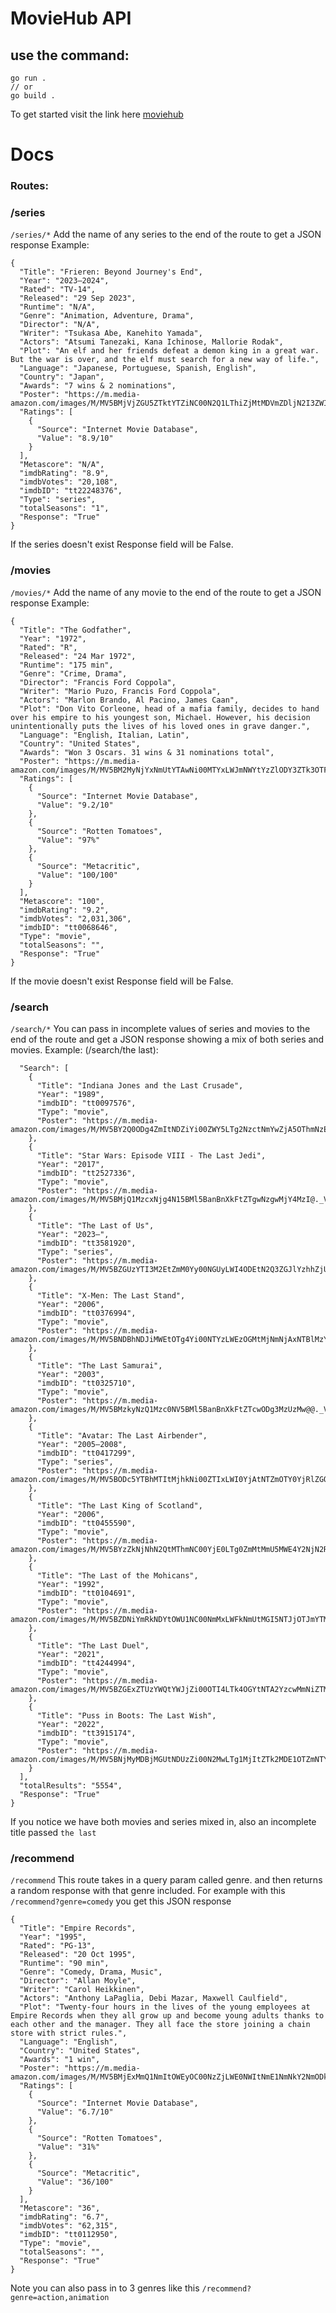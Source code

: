 # MovieHub API

## use the command:
```
go run .
// or 
go build .
```
To get started
visit the link here
[moviehub](https://movieapi-gcve.onrender.com)

# Docs

### Routes:


### /series
`/series/*`
Add the name of any series to the end of the route to get a JSON response
Example: 
```
{
  "Title": "Frieren: Beyond Journey's End",
  "Year": "2023–2024",
  "Rated": "TV-14",
  "Released": "29 Sep 2023",
  "Runtime": "N/A",
  "Genre": "Animation, Adventure, Drama",
  "Director": "N/A",
  "Writer": "Tsukasa Abe, Kanehito Yamada",
  "Actors": "Atsumi Tanezaki, Kana Ichinose, Mallorie Rodak",
  "Plot": "An elf and her friends defeat a demon king in a great war. But the war is over, and the elf must search for a new way of life.",
  "Language": "Japanese, Portuguese, Spanish, English",
  "Country": "Japan",
  "Awards": "7 wins & 2 nominations",
  "Poster": "https://m.media-amazon.com/images/M/MV5BMjVjZGU5ZTktYTZiNC00N2Q1LThiZjMtMDVmZDljN2I3ZWIwXkEyXkFqcGdeQXVyMTUzMTg2ODkz._V1_SX300.jpg",
  "Ratings": [
    {
      "Source": "Internet Movie Database",
      "Value": "8.9/10"
    }
  ],
  "Metascore": "N/A",
  "imdbRating": "8.9",
  "imdbVotes": "20,108",
  "imdbID": "tt22248376",
  "Type": "series",
  "totalSeasons": "1",
  "Response": "True"
}
```

If the series doesn't exist Response field will be False.


### /movies
`/movies/*`
Add the name of any movie to the end of the route to get a JSON response
Example: 
```
{
  "Title": "The Godfather",
  "Year": "1972",
  "Rated": "R",
  "Released": "24 Mar 1972",
  "Runtime": "175 min",
  "Genre": "Crime, Drama",
  "Director": "Francis Ford Coppola",
  "Writer": "Mario Puzo, Francis Ford Coppola",
  "Actors": "Marlon Brando, Al Pacino, James Caan",
  "Plot": "Don Vito Corleone, head of a mafia family, decides to hand over his empire to his youngest son, Michael. However, his decision unintentionally puts the lives of his loved ones in grave danger.",
  "Language": "English, Italian, Latin",
  "Country": "United States",
  "Awards": "Won 3 Oscars. 31 wins & 31 nominations total",
  "Poster": "https://m.media-amazon.com/images/M/MV5BM2MyNjYxNmUtYTAwNi00MTYxLWJmNWYtYzZlODY3ZTk3OTFlXkEyXkFqcGdeQXVyNzkwMjQ5NzM@._V1_SX300.jpg",
  "Ratings": [
    {
      "Source": "Internet Movie Database",
      "Value": "9.2/10"
    },
    {
      "Source": "Rotten Tomatoes",
      "Value": "97%"
    },
    {
      "Source": "Metacritic",
      "Value": "100/100"
    }
  ],
  "Metascore": "100",
  "imdbRating": "9.2",
  "imdbVotes": "2,031,306",
  "imdbID": "tt0068646",
  "Type": "movie",
  "totalSeasons": "",
  "Response": "True"
}
```
If the movie doesn't exist Response field will be False.


### /search
`/search/*`
You can pass in incomplete values of series and movies to the end of the route and get a JSON response showing a mix of both series and movies. 
Example: (/search/the last):
```{
  "Search": [
    {
      "Title": "Indiana Jones and the Last Crusade",
      "Year": "1989",
      "imdbID": "tt0097576",
      "Type": "movie",
      "Poster": "https://m.media-amazon.com/images/M/MV5BY2Q0ODg4ZmItNDZiYi00ZWY5LTg2NzctNmYwZjA5OThmNzE1XkEyXkFqcGdeQXVyMjM4MzQ4OTQ@._V1_SX300.jpg"
    },
    {
      "Title": "Star Wars: Episode VIII - The Last Jedi",
      "Year": "2017",
      "imdbID": "tt2527336",
      "Type": "movie",
      "Poster": "https://m.media-amazon.com/images/M/MV5BMjQ1MzcxNjg4N15BMl5BanBnXkFtZTgwNzgwMjY4MzI@._V1_SX300.jpg"
    },
    {
      "Title": "The Last of Us",
      "Year": "2023–",
      "imdbID": "tt3581920",
      "Type": "series",
      "Poster": "https://m.media-amazon.com/images/M/MV5BZGUzYTI3M2EtZmM0Yy00NGUyLWI4ODEtN2Q3ZGJlYzhhZjU3XkEyXkFqcGdeQXVyNTM0OTY1OQ@@._V1_SX300.jpg"
    },
    {
      "Title": "X-Men: The Last Stand",
      "Year": "2006",
      "imdbID": "tt0376994",
      "Type": "movie",
      "Poster": "https://m.media-amazon.com/images/M/MV5BNDBhNDJiMWEtOTg4Yi00NTYzLWEzOGMtMjNmNjAxNTBlMzY3XkEyXkFqcGdeQXVyNTIzOTk5ODM@._V1_SX300.jpg"
    },
    {
      "Title": "The Last Samurai",
      "Year": "2003",
      "imdbID": "tt0325710",
      "Type": "movie",
      "Poster": "https://m.media-amazon.com/images/M/MV5BMzkyNzQ1Mzc0NV5BMl5BanBnXkFtZTcwODg3MzUzMw@@._V1_SX300.jpg"
    },
    {
      "Title": "Avatar: The Last Airbender",
      "Year": "2005–2008",
      "imdbID": "tt0417299",
      "Type": "series",
      "Poster": "https://m.media-amazon.com/images/M/MV5BODc5YTBhMTItMjhkNi00ZTIxLWI0YjAtNTZmOTY0YjRlZGQ0XkEyXkFqcGdeQXVyODUwNjEzMzg@._V1_SX300.jpg"
    },
    {
      "Title": "The Last King of Scotland",
      "Year": "2006",
      "imdbID": "tt0455590",
      "Type": "movie",
      "Poster": "https://m.media-amazon.com/images/M/MV5BYzZkNjNhN2QtMThmNC00YjE0LTg0ZmMtMmU5MWE4Y2NjN2RiXkEyXkFqcGdeQXVyMTUzMDUzNTI3._V1_SX300.jpg"
    },
    {
      "Title": "The Last of the Mohicans",
      "Year": "1992",
      "imdbID": "tt0104691",
      "Type": "movie",
      "Poster": "https://m.media-amazon.com/images/M/MV5BZDNiYmRkNDYtOWU1NC00NmMxLWFkNmUtMGI5NTJjOTJmYTM5XkEyXkFqcGdeQXVyNzQ1ODk3MTQ@._V1_SX300.jpg"
    },
    {
      "Title": "The Last Duel",
      "Year": "2021",
      "imdbID": "tt4244994",
      "Type": "movie",
      "Poster": "https://m.media-amazon.com/images/M/MV5BZGExZTUzYWQtYWJjZi00OTI4LTk4OGYtNTA2YzcwMmNiZTMxXkEyXkFqcGdeQXVyMTEyMjM2NDc2._V1_SX300.jpg"
    },
    {
      "Title": "Puss in Boots: The Last Wish",
      "Year": "2022",
      "imdbID": "tt3915174",
      "Type": "movie",
      "Poster": "https://m.media-amazon.com/images/M/MV5BNjMyMDBjMGUtNDUzZi00N2MwLTg1MjItZTk2MDE1OTZmNTYxXkEyXkFqcGdeQXVyMTQ5NjA0NDM0._V1_SX300.jpg"
    }
  ],
  "totalResults": "5554",
  "Response": "True"
}
```

If you notice we have both movies and series mixed in, also an incomplete title passed `the last`


### /recommend
`/recommend`
This route takes in a query param called genre. and then returns a random response with that genre included.
For example with this `/recommend?genre=comedy` you get this JSON response 
```
{
  "Title": "Empire Records",
  "Year": "1995",
  "Rated": "PG-13",
  "Released": "20 Oct 1995",
  "Runtime": "90 min",
  "Genre": "Comedy, Drama, Music",
  "Director": "Allan Moyle",
  "Writer": "Carol Heikkinen",
  "Actors": "Anthony LaPaglia, Debi Mazar, Maxwell Caulfield",
  "Plot": "Twenty-four hours in the lives of the young employees at Empire Records when they all grow up and become young adults thanks to each other and the manager. They all face the store joining a chain store with strict rules.",
  "Language": "English",
  "Country": "United States",
  "Awards": "1 win",
  "Poster": "https://m.media-amazon.com/images/M/MV5BMjExMmQ1NmItOWEyOC00NzZjLWE0NWItNmE1NmNkY2NmODk5XkEyXkFqcGdeQXVyNDk3NzU2MTQ@._V1_SX300.jpg",
  "Ratings": [
    {
      "Source": "Internet Movie Database",
      "Value": "6.7/10"
    },
    {
      "Source": "Rotten Tomatoes",
      "Value": "31%"
    },
    {
      "Source": "Metacritic",
      "Value": "36/100"
    }
  ],
  "Metascore": "36",
  "imdbRating": "6.7",
  "imdbVotes": "62,315",
  "imdbID": "tt0112950",
  "Type": "movie",
  "totalSeasons": "",
  "Response": "True"
}
```
Note you can also pass in to 3 genres like this `/recommend?genre=action,animation`
